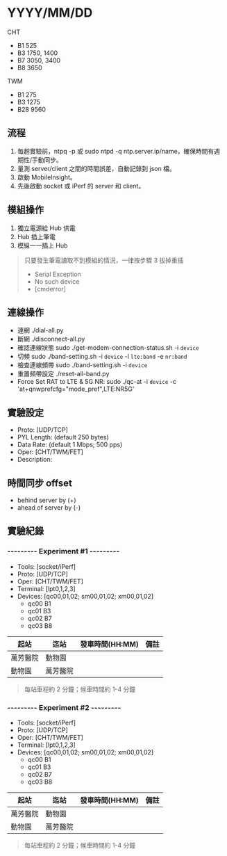 # YYYY/MM/DD

CHT
- B1 525
- B3 1750, 1400
- B7 3050, 3400
- B8 3650

TWM
- B1 275
- B3 1275
- B28 9560

## 流程
1. 每趟實驗前，ntpq -p 或 sudo ntpd -q ntp.server.ip/name，確保時間有週期性/手動同步。
2. 量測 server/client 之間的時間誤差，自動記錄到 json 檔。
3. 啟動 MobileInsight。
4. 先後啟動 socket 或 iPerf 的 server 和 client。

## 模組操作
1. 獨立電源給 Hub 供電
2. Hub 插上筆電
3. 模組一一插上 Hub

> 只要發生筆電讀取不到模組的情況，一律按步驟 3 拔掉重插
> - Serial Exception
> - No such device
> - [cmderror]

## 連線操作
- 連網 ./dial-all.py
- 斷網 ./disconnect-all.py
- 確認連線狀態 sudo ./get-modem-connection-status.sh -i `device`
- 切頻 sudo ./band-setting.sh -i `device` -l `lte:band` -e `nr:band`
- 檢查連線頻帶 sudo ./band-setting.sh -i `device`
- 重置頻帶設定 ./reset-all-band.py
- Force Set RAT to LTE & 5G NR: sudo ./qc-at -i `device` -c 'at+qnwprefcfg="mode_pref",LTE:NR5G'

## 實驗設定
- Proto: [UDP/TCP]
- PYL Length: (default 250 bytes)
- Data Rate: (default 1 Mbps; 500 pps)
- Oper: [CHT/TWM/FET]
- Description: 

## 時間同步 offset
- behind server by (+)
- ahead of server by (-) 


## 實驗紀錄

### --------- Experiment #1 ---------
- Tools: [socket/iPerf]
- Proto: [UDP/TCP]
- Oper: [CHT/TWM/FET]
- Terminal: [lpt0,1,2,3]
- Devices: [qc00,01,02; sm00,01,02; xm00,01,02]
   - qc00 B1
   - qc01 B3
   - qc02 B7
   - qc03 B8

| 起站 | 迄站 | 發車時間(HH:MM) | 備註 |
| --- | --- | --- | --- |
| 萬芳醫院 | 動物園 | | |
| 動物園 | 萬芳醫院 | | |

> 每站車程約 2 分鐘；候車時間約 1-4 分鐘


### --------- Experiment #2 ---------
- Tools: [socket/iPerf]
- Proto: [UDP/TCP]
- Oper: [CHT/TWM/FET]
- Terminal: [lpt0,1,2,3]
- Devices: [qc00,01,02; sm00,01,02; xm00,01,02]
   - qc00 B1
   - qc01 B3
   - qc02 B7
   - qc03 B8

| 起站 | 迄站 | 發車時間(HH:MM) | 備註 |
| --- | --- | --- | --- |
| 萬芳醫院 | 動物園 | | |
| 動物園 | 萬芳醫院 | | |

> 每站車程約 2 分鐘；候車時間約 1-4 分鐘

